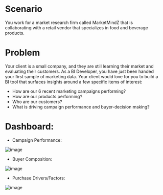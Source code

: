 # Scenario
You work for a market research firm called MarketMindZ that is collaborating with a retail vendor that specializes in food and beverage products.

# Problem
Your client is a small company, and they are still learning their market and evaluating their customers.
As a BI Developer, you have just been handed your first sample of marketing data. Your client would love for you to build a BI tool that surfaces insights around a few specific items of interest:

- How are our 6 recent marketing campaigns performing?
- How are our products performing?
- Who are our customers?
- What is driving campaign performance and buyer-decision making?

# Dashboard:

- Campaign Performance:

![image](https://github.com/sankalpvyas11/Market-MindZ-Dashboard/assets/59218141/a1407e64-90e9-444d-93e8-b71c22a7edc2)

- Buyer Composition:

![image](https://github.com/sankalpvyas11/Market-MindZ-Dashboard/assets/59218141/fd0a0dee-a67c-4362-88bf-7f3f3050f783)

- Purchase Drivers/Factors:

![image](https://github.com/sankalpvyas11/Market-MindZ-Dashboard/assets/59218141/893b2ab2-1df2-4779-9ef2-a4d066c2d336)
